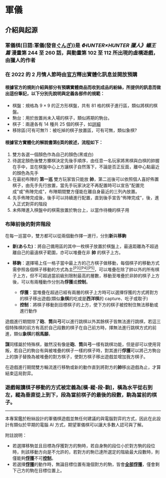 # 軍儀

## 介紹與起源

### 軍儀棋(日語:軍儀(發音[ぐんぎ](https://translate.google.com.tw/?sl=ja&tl=zh-TW&text=%E3%81%90%E3%82%93%E3%81%8E&op=translate)))是 **_《HUNTER×HUNTER 獵人》蟻王篇_** 漫畫第 244 至 260 話，與動畫第 102 至 112 所出現的虛構遊戲，由獵人的作者

### 在 2022 的 2 月情人節時由[官方](https://store.universal-music.co.jp/s/hunter-gungi/)釋出實體化訊息並開放預購

#### 根據官方的規則介紹與部分有預購實體商品而收到成品的紛絲，所提供的訊息而做出這份筆記，以下分別先說明與定義各部件的規範：

-   棋盤：規格為 $9\times 9$ 的正方形棋盤，共有 81 格的棋子進行區，類似將棋的棋盤。
-   駒台：用於放置尚未入場的棋子，類似將期的駒台。
-   棋子：兩邊各有 14 種共 25 個的棋子，如[詳細](https://github.com/littletrainee/GunGiResourceAndNote/blob/main/%E6%A3%8B%E7%A8%AE.md)
-   移除區(可有可無?)：被吃掉的棋子放置區，可有可無，類似象棋?

#### 根據官方實體化的解說書第[6](https://github.com/littletrainee/GunGiResourceAndNote/blob/main/%E8%A7%A3%E8%AA%AA%E6%9B%B8/6.jpg)頁的敘述，流程如下：

1. 雙方各選一個顏色作為自己的顏色(黑或白)
2. 待選定顏色後雙方擲棋決定先後手順序，由任意一名玩家將黑棋與白棋的帥握在手中，並在棋盤中心上方讓棋子自然落下，不論是否正反面，離中心點最近的顏色為先手
3. 在最初布陣的 **第一巡** 雙方玩家皆只能放 **帥**，第二巡後可以依照個人喜好佈置棋子，由先手先行放置，當先手玩家決定不再配置時可以宣告"配置完成"或"佈陣完成"，布陣期間雙方僅能在離自身最近的三列內放置。
4. 先手佈陣完成後，後手可以持續進行配置，直到後手宣告“佈陣完成”，後，進入正式對弈的階段
5. 未佈陣進入棋盤中的棋需放置於駒台上，以當作待機的棋子用

### 布陣前後的對弈階段

在每一巡當中，雙方都可以從兩個動作擇一進行，分別**新**與**移駒**

-   **新(あらた)**：將自己備用區的其中一枚棋子放置於棋盤上，最遠距離為不超過離自己的最遠棋子範圍，亦可以堆疊在非 **帥** 的棋子上方。

-   **移駒**：選擇場上任一格子當中最上方的己方棋子做移動，每個棋子的移動方式需參照各個棋子移動的方式為主<a href="https://github.com/littletrainee/GunGiResourceAndNote/blob/main/%E8%A7%A3%E8%AA%AA%E6%9B%B8/3.jpg"><sup>[P3]</sup></a><a href="https://github.com/littletrainee/GunGiResourceAndNote/blob/main/%E8%A7%A3%E8%AA%AA%E6%9B%B8/4.jpg"><sup>[P4]</sup></a><a href="https://github.com/littletrainee/GunGiResourceAndNote/blob/main/%E8%A7%A3%E8%AA%AA%E6%9B%B8/5.jpg"><sup>[P5]</sup></a>，可以堆疊在除了帥以外的所有棋子上方，但不可超過當前級別限制最高的層數，移動至堆疊於非帥的棋子上方後，可以有兩種動作分別為**俘獲**或**控制**。
    -   **俘獲**：當堆疊在超過已經有兩層的棋子上方時可以選擇俘獲的方式將對方的棋子移出遊戲(類似**象棋**的吃或是**西洋棋**的 capture、吃子或取子)
    -   **控制**：將棋子移動到目標棋子的上方，使下方的棋子被控制住無法移動或進行動作

遊戲進行期間除了**砲**、**筒**與**弓**可以進行跳棋以外其餘棋子皆無法進行跳棋，若這三個特殊棋的前方有高於自己段數的棋子在自己前方時，擇無法進行跳棋方式的前進，類似**象棋**的**柺馬腳**。

**謀**同樣屬於特殊棋，雖然沒有像是**砲**、**筒**與**弓**一樣有跳棋功能，但是卻可以使用背叛，若自己的駒台有與被堆疊的棋子一樣的棋子時，對其進行**俘獲**可以將己方駒台上的旗子替換為被堆疊的對方棋子，使對方棋子移出遊戲並增加我方棋子。

在遊戲進行期間雙方輪流進行移駒或新的動作直到將對方的**帥**移出遊戲為止，才算結束這局對弈。

### 遊戲報讀棋子移動的方式被定義為[橫-縱-段-駒]，橫為水平從右到左，縱為垂直從上到下，段為當前棋子的最後的段數，駒為當前的棋子。

---

本專案鑑於粉絲設計的軍儀棋遊戲並無任何建議的與電腦對弈的方式，因此在此設計有類似於早期的電腦 AI 方式，期望軍儀棋可以讓大多數人認可與了解。

附註說明：

-   若選擇移駒並且目標為俘獲對方的駒時，若自身駒的段位小於對方駒的段位時，則該移動方向是不允許的，若對方的駒已達所選定的階級最大段數時，則僅能夠<u>**俘獲**</u>不可<u>**控制**</u>。
-   若選擇<u>**俘獲**</u>的動作時，無論目標位置有幾個對方的駒，皆會<u>**全部俘獲**</u>，僅會剩下己方的駒在目標位置上。
